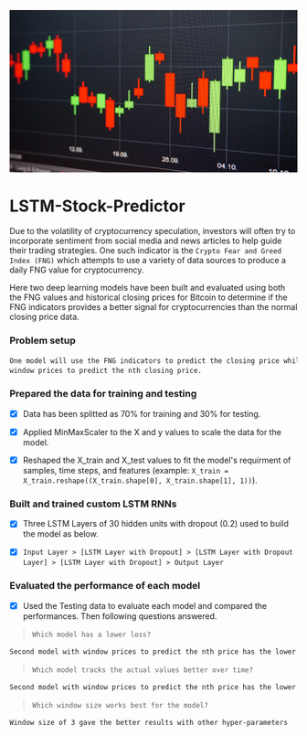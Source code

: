 ![LSTM-Stock-Predictor](https://github.com/chirathlv/LSTM-Stock-Predictor/blob/main/Images/banner.jpg)

# LSTM-Stock-Predictor

Due to the volatility of cryptocurrency speculation, investors will often try to incorporate sentiment from social media and news articles to help guide their trading strategies. One such indicator is the `Crypto Fear and Greed Index (FNG)` which attempts to use a variety of data sources to produce a daily FNG value for cryptocurrency.

Here two deep learning models have been built and evaluated using both the FNG values and historical closing prices for Bitcoin to determine if the FNG indicators provides a better signal for cryptocurrencies than the normal closing price data.

### Problem setup

```diff
One model will use the FNG indicators to predict the closing price while the second model will use a
window prices to predict the nth closing price.
```

### Prepared the data for training and testing

- [x] Data has been splitted as 70% for training and 30% for testing.

- [x] Applied MinMaxScaler to the X and y values to scale the data for the model.

- [x] Reshaped the X_train and X_test values to fit the model's requirment of samples, time steps, and features (example: `X_train = X_train.reshape((X_train.shape[0], X_train.shape[1], 1))`).

### Built and trained custom LSTM RNNs

- [x] Three LSTM Layers of 30 hidden units with dropout (0.2) used to build the model as below.

- [x] `Input Layer > [LSTM Layer with Dropout] > [LSTM Layer with Dropout Layer] > [LSTM Layer with Dropout] > Output Layer`

### Evaluated the performance of each model

- [x] Used the Testing data to evaluate each model and compared the performances. Then following questions answered.

> `Which model has a lower loss?`

```diff
Second model with window prices to predict the nth price has the lower loss
```

> `Which model tracks the actual values better over time?`

```diff
Second model with window prices to predict the nth price has the lower loss
```

> `Which window size works best for the model?`

```diff
Window size of 3 gave the better results with other hyper-parameters
```
